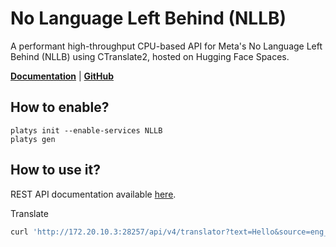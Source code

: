 # No Language Left Behind (NLLB)

A performant high-throughput CPU-based API for Meta's No Language Left Behind (NLLB) using CTranslate2, hosted on Hugging Face Spaces. 

**[Documentation](https://github.com/winstxnhdw/nllb-api)** | **[GitHub](https://github.com/winstxnhdw/nllb-api)**

## How to enable?

```
platys init --enable-services NLLB
platys gen
```

## How to use it?

REST API documentation available [here](http://172.20.10.3:28257/api/schema/swagger).

Translate

```bash
curl 'http://172.20.10.3:28257/api/v4/translator?text=Hello&source=eng_Latn&target=spa_Latn'
```




